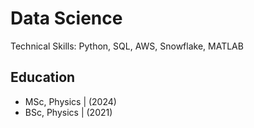 # Data Science
Technical Skills: Python, SQL, AWS, Snowflake, MATLAB

## Education
- MSc, Physics |  (2024)
- BSc, Physics |  (2021)
